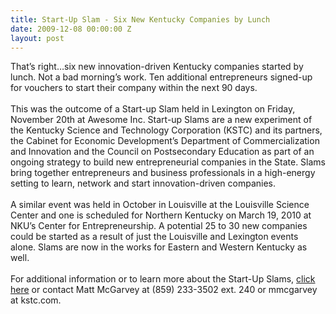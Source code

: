 ```yaml
---
title: Start-Up Slam - Six New Kentucky Companies by Lunch
date: 2009-12-08 00:00:00 Z
layout: post
---
```

 
<p>That&rsquo;s right&hellip;six new innovation-driven Kentucky companies started by lunch. Not a bad morning&rsquo;s work. Ten additional entrepreneurs signed-up for vouchers to start their company within the next 90 days. <br/><br/>This was the outcome of a Start-up Slam held in Lexington on Friday, November 20th at Awesome Inc. Start-up Slams are a new experiment of the Kentucky Science and Technology Corporation (KSTC) and its partners, the Cabinet for Economic Development&rsquo;s Department of Commercialization and Innovation and the Council on Postsecondary Education as part of an ongoing strategy to build new entrepreneurial companies in the State. Slams bring together entrepreneurs and business professionals in a high-energy setting to learn, network and start innovation-driven companies. <br/><br/>A similar event was held in October in Louisville at the Louisville Science Center and one is scheduled for Northern Kentucky on March 19, 2010 at NKU&rsquo;s Center for Entrepreneurship. A potential 25 to 30 new companies could be started as a result of just the Louisville and Lexington events alone. Slams are now in the works for Eastern and Western Kentucky as well. <br/><br/>For additional information or to learn more about the Start-Up Slams, <a href="http://startupslam.wordpress.com/" target="_blank">click here</a> or contact Matt McGarvey at (859) 233-3502 ext. 240 or mmcgarvey at kstc.com.</p>
